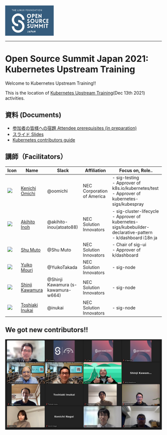 [![Open Source Summit Japan 2021](images/logo-ossj-2021.png)](https://events.linuxfoundation.org/open-source-summit-japan/)

---

# Open Source Summit Japan 2021: Kubernetes Upstream Training

Welcome to Kubernetes Upstream Training!!

This is the location of [Kubernetes Upstream Training](https://events.linuxfoundation.org/open-source-summit-japan/features/co-located-events/)(Dec 13th 2021) activities.

## 資料 (Documents)

* [参加者の皆様への宿題 Attendee prerequisites (in preparation)](../assets/attendee-prerequisites.md)
* [スライド Slides](../assets/slide.pdf)
* [Kubernetes contributors guide](https://github.com/kubernetes/community/tree/master/contributors/guide)

## 講師（Facilitators）

| Icon | Name | Slack | Affiliation | Focus on, Role.. |
| ------------- | ------------- | ------------- | ------------- | ------------- |
|<a href="https://github.com/oomichi"><img src="https://avatars.githubusercontent.com/u/1287154?s=50"></a>| <a href="https://github.com/oomichi">Kenichi Omichi</a> | @oomichi | NEC Corporation of America | - sig-testing<br> - Approver of k8s.io/kubernetes/test<br> - Approver of kubernetes-sigs/kubespray |
|<a href="https://github.com/atoato88"><img src="https://avatars.githubusercontent.com/u/748740?s=50"></a>| <a href="https://github.com/atoato88">Akihito Inoh</a> | @akihito-inou(atoato88) | NEC Solution Innovators | - sig-cluster-lifecycle<br> - Approver of kubernetes-sigs/kubebuilder-declarative-pattern <br> - k/dashboard i18n ja |
|<a href="https://github.com/shu-mutou"><img src="https://avatars.githubusercontent.com/u/12838129?s=50"></a>| <a href="https://github.com/shu-mutou">Shu Muto</a> | @Shu Muto | NEC Solution Innovators | - Chair of sig-ui<br> - Approver of k/dashboard |
|<a href="https://github.com/YuikoTakada"><img src="https://avatars.githubusercontent.com/u/6335296?s=50"></a>| <a href="https://github.com/YuikoTakada">Yuiko Mouri</a> | @YuikoTakada | NEC Solution Innovators | - sig-node |
|<a href="https://github.com/s-kawamura-w664"><img src="https://avatars.githubusercontent.com/u/76156228?s=50"></a>| <a href="https://github.com/s-kawamura-w664">Shinji Kawamura</a> | @Shinji Kawamura (s-kawamura-w664)  | NEC Solution Innovators | - sig-node |
|<a href="https://github.com/t-inu"><img src="https://avatars.githubusercontent.com/u/82919057?s=50"></a>| <a href="https://github.com/t-inu">Toshiaki Inukai</a> | @inukai | NEC Solution Innovators | - sig-node |

## We got new contributors!!

![group photo 01](images/ossj-2021-01.png) 


